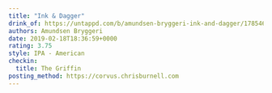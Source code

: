 ```yaml
---
title: "Ink & Dagger"
drink_of: https://untappd.com/b/amundsen-bryggeri-ink-and-dagger/1785462
authors: Amundsen Bryggeri
date: 2019-02-18T18:36:59+0000
rating: 3.75
style: IPA - American
checkin:
  title: The Griffin
posting_method: https://corvus.chrisburnell.com
---
```

